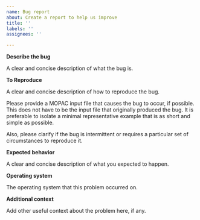 ```yaml
---
name: Bug report
about: Create a report to help us improve
title: ''
labels: ''
assignees: ''

---
```


**Describe the bug**

A clear and concise description of what the bug is.

**To Reproduce**

A clear and concise description of how to reproduce the bug.

Please provide a MOPAC input file that causes the bug to occur, if possible. This does not have to be the input file that originally produced the bug. It is preferable to isolate a minimal representative example that is as short and simple as possible.

Also, please clarify if the bug is intermittent or requires a particular set of circumstances to reproduce it.

**Expected behavior**

A clear and concise description of what you expected to happen.

**Operating system**

The operating system that this problem occurred on.

**Additional context**

Add other useful context about the problem here, if any.
